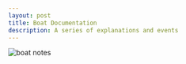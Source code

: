 ```yaml
---
layout: post
title: Boat Documentation
description: A series of explanations and events
---
```

![boat notes](https://external-preview.redd.it/L2OOQzFpTaOVvBDfRaFpHTwRPOshW17B0SkS7PltzQc.jpg?width=640&crop=smart&auto=webp&s=aa898a2f19f2bad48dd63aee9317ef1790769d70 "Boat Notes")

